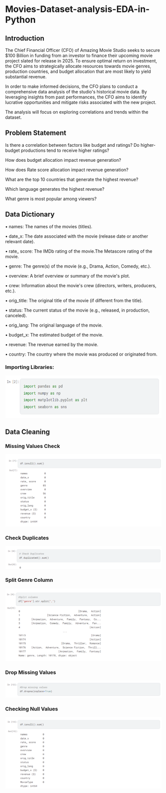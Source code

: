 # Movies-Dataset-analysis-EDA-in-Python
## Introduction 
The Chief Financial Officer (CFO) of Amazing Movie Studio seeks to secure $100 Billion in funding from an investor to finance their upcoming movie project slated for release in 2025. To ensure optimal return on investment, the CFO aims to strategically allocate resources towards movie genres, production countries, and budget allocation that are most likely to yield substantial revenue.

In order to make informed decisions, the CFO plans to conduct a comprehensive data analysis of the studio's historical movie data. By leveraging insights from past performances, the CFO aims to identify lucrative opportunities and mitigate risks associated with the new project.

The analysis will focus on exploring correlations and trends within the dataset.

## Problem Statement
Is there a correlation between factors like budget and ratings? Do higher-budget productions tend to receive higher ratings?

How does budget allocation impact revenue generation?

How does Rate score allocation impact revenue generation?

What are the top 10 countries that generate the highest revenue?

Which language generates the highest revenue?

What genre is most popular among viewers?

## Data Dictionary
• names: The names of the movies (titles).

• date_x: The date associated with the movie (release date or another relevant date).

• rate_ score: The IMDb rating of the movie.The Metascore rating of the movie.

• genre: The genre(s) of the movie (e.g., Drama, Action, Comedy, etc.).

• overview: A brief overview or summary of the movie's plot.

• crew: Information about the movie's crew (directors, writers, producers, etc.).

• orig_title: The original title of the movie (if different from the title).

• status: The current status of the movie (e.g., released, in production, canceled).

• orig_lang: The original language of the movie.

• budget_x: The estimated budget of the movie.

• revenue: The revenue earned by the movie.

• country: The country where the movie was produced or originated from.

### Importing Libraries:
![](loading_libreries.png)
## Data Cleaning
### Missing Values Check 
![](Missing_values.png)

### Check Duplicates 
![](Duplicates.png)

### Split Genre Column 
![](Split_co.png)

### Drop Missing Values 
![](drop_Missing.png)

### Checking Null Values 
![](Null_demostration.png)








